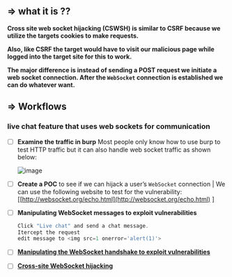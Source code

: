 ## ⇒ what it is ??

**Cross site web socket hijacking (CSWSH) is similar to CSRF because we utilize the targets cookies to make requests.** 

**Also, like CSRF the target would have to visit our malicious page while logged into the target site for this to work.** 

**The major difference is instead of sending a POST request we initiate a web socket connection. After the `WebSocket` connection is established we can do whatever want.**

## **⇒ Workflows**

### live chat feature that uses web sockets for communication

- [ ]  **Examine the traffic in burp** Most people only know how to use burp to test HTTP traffic but it can also handle web socket traffic as shown below:
    
    ![image](https://user-images.githubusercontent.com/108616378/219940597-7ce3e878-97b7-4867-9048-dbe817633434.png)
    
- [ ]  **Create a POC** to see if we can hijack a user’s `WebSocket` connection | We can use the following website to test for the vulnerability:[[http://websocket.org/echo.html](http://websocket.org/echo.html) ]

- [ ]  ****Manipulating WebSocket messages to exploit vulnerabilities****
    
    ```jsx
    Click "Live chat" and send a chat message. 
    Itercept the request 
    edit message to <img src=1 onerror='alert(1)'>
    ```
    
- [ ]  **[Manipulating the WebSocket handshake to exploit vulnerabilities](https://portswigger.net/web-security/websockets/lab-manipulating-handshake-to-exploit-vulnerabilities)**
- [ ]  **[Cross-site WebSocket hijacking](https://portswigger.net/web-security/websockets/cross-site-websocket-hijacking/lab)**